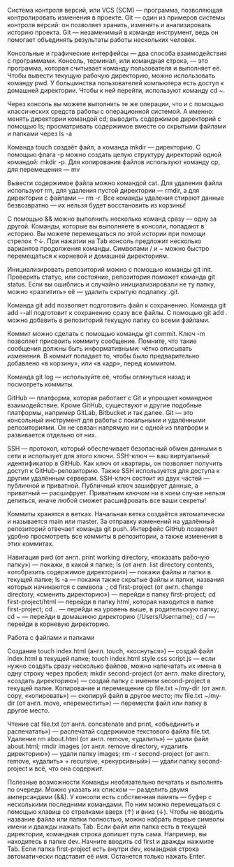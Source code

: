 Система контроля версий, или VCS (SCM) — программа, позволяющая контролировать изменения в проекте.
Git — один из примеров системы контроля версий: он позволяет хранить, изменять и анализировать историю проекта.
Git — незаменимый в команде инструмент, ведь он помогает объединять результаты работы нескольких человек.

Консольные и графические интерфейсы — два способа взаимодействия с программами.
Консоль, терминал, или командная строка, — это программа, которая считывает команду пользователя и выполняет её.
Чтобы вывести текущую рабочую директорию, можно использовать команду pwd.
У большинства пользователей компьютера есть доступ к домашней директории. Чтобы к ней перейти, используют команду cd ~.

Через консоль вы можете выполнять те же операции, что и с помощью классических средств работы с операционной системой. А именно:
менять директории командой cd;
выводить содержимое директорий с помощью ls;
просматривать содержимое вместе со скрытыми файлами и папками через ls -a  


Команда touch создаёт файл, а команда mkdir — директорию.
С помощью флага -p можно создать целую структуру директорий одной командой: mkdir -p.
Для копирования файлов используют команду cp, для перемещения — mv

Вывести содержимое файла можно командой cat.
Для удаления файла используют rm, для удаления пустой директории — rmdir, а для директории с файлами — rm -r.
Все команды удаления стирают данные безвозвратно — их нельзя будет восстановить из корзины!

С помощью && можно выполнить несколько команд сразу — одну за другой.
Команды, которые вы выполняете в консоли, попадают в историю. Вы можете перемещаться по этой истории при помощи стрелок ↑↓.
При нажатии на Tab консоль предложит несколько вариантов продолжения команды.
Символами / и ~ можно быстро перемещаться к корневой и домашней директориям.

Инициализировать репозиторий можно с помощью команды git init.
Проверить статус, или состояние, репозитория поможет команда git status.
Если вы ошиблись и случайно инициализировали не ту папку, можно «разгитить» её — удалить скрытую подпапку .git.

Команда git add позволяет подготовить файл к сохранению.
Команда git add --all подготовит к сохранению сразу все файлы.
С помощью git add . можно добавить в репозиторий текущую папку со всеми файлами.

Коммит можно сделать с помощью команды git commit.
Ключ -m позволяет присвоить коммиту сообщение. Помните, что такие сообщения должны быть информативными: чётко описывать изменения.
В коммит попадает то, чтобы было предварительно добавлено «в корзину», или «в кадр», перед коммитом.

Команда git log — используйте её, чтобы оглянуться назад и посмотреть коммиты.

GitHub — платформа, которая работает с Git и упрощает командное взаимодействие.
Кроме GitHub, существуют и другие подобные платформы, например GitLab, Bitbucket и так далее.
Git — это консольный инструмент для работы с локальными и удалёнными репозиториями. Он не связан напрямую ни с одной из платформ и развивается отдельно от них.

SSH — протокол, который обеспечивает безопасный обмен данными в сети и использует для этого ключи.
SSH-ключ — ваш виртуальный идентификатор в GitHub. Как ключ от квартиры, он позволяет получить доступ к GitHub-репозиторию. Также SSH используется для доступа к другим удалённым серверам.
SSH-ключ состоит из двух частей — публичной и приватной. Публичный ключ зашифрует данные, а приватный — расшифрует. Приватным ключом ни в коем случае нельзя делиться, иначе любой сможет расшифровать все ваши секреты!

Коммиты хранятся в ветках. Начальная ветка создаётся автоматически и называется main или master.
За отправку изменений на удалённый репозиторий отвечает команда git push.
Интерфейс GitHub позволяет удобно просмотреть все коммиты в репозитории, а также изменения в этих коммитах.






Навигация
pwd (от англ. print working directory, «показать рабочую папку») — покажи, в какой я папке;
ls (от англ. list directory contents, «отобразить содержимое директории») — покажи файлы и папки в текущей папке;
ls -a — покажи также скрытые файлы и папки, названия которых начинаются с символа .;
cd first-project (от англ. change directory, «сменить директорию») — перейди в папку first-project;
cd first-project/html — перейди в папку html, которая находится в папке first-project;
cd .. — перейди на уровень выше, в родительскую папку;
cd ~ — перейди в домашнюю директорию (/Users/Username);
cd / — перейди в корневую директорию.

Работа с файлами и папками

Создание
touch index.html (англ. touch, «коснуться») — создай файл index.html в текущей папке;
touch index.html style.css script.js — если нужно создать сразу несколько файлов, можно напечатать их имена в одну строку через пробел;
mkdir second-project (от англ. make directory, «создать директорию») — создай папку с именем second-project в текущей папке.
Копирование и перемещение
cp file.txt ~/my-dir (от англ. copy, «копировать») — скопируй файл в другое место;
mv file.txt ~/my-dir (от англ. move, «переместить») — перемести файл или папку в другое место.

Чтение
cat file.txt (от англ. concatenate and print, «объединить и распечатать») — распечатай содержимое текстового файла file.txt.
Удаление
rm about.html (от англ. remove, «удалить») — удали файл about.html;
rmdir images (от англ. remove directory, «удалить директорию») — удали папку images;
rm -r second-project (от англ. remove, «удалить» + recursive, «рекурсивный») — удали папку second-project и всё, что она содержит.

Полезные возможности
Команды необязательно печатать и выполнять по очереди. Можно указать их списком — разделить двумя амперсандами (&&).
У консоли есть собственная память — буфер с несколькими последними командами. По ним можно перемещаться с помощью клавиш со стрелками вверх (↑) и вниз (↓).
Чтобы не вводить название файла или папки полностью, можно набрать первые символы имени и дважды нажать Tab. Если файл или папка есть в текущей директории, командная строка допишет путь сама.
Например, вы находитесь в папке dev. Начните вводить cd first и дважды нажмите Tab. Если папка first-project есть внутри dev, командная строка автоматически подставит её имя. Останется только нажать Enter.
